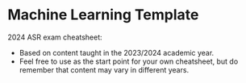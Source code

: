 # Machine Learning Template
2024 ASR exam cheatsheet: 
- Based on content taught in the 2023/2024 academic year.
- Feel free to use as the start point for your own cheatsheet, but do remember that content may vary in different years.
